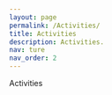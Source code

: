 ```yaml
---
layout: page
permalink: /Activities/
title: Activities
description: Activities.
nav: ture
nav_order: 2
---
```


Activities
